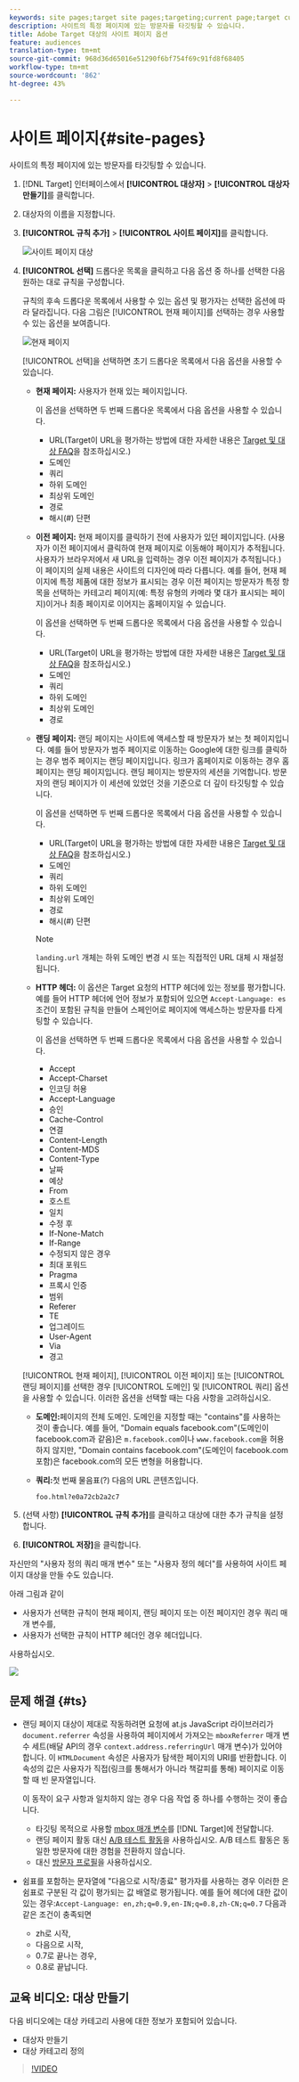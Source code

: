 ```yaml
---
keywords: site pages;target site pages;targeting;current page;target current page;previous page;target previous page;landing page;target landing page;http header
description: 사이트의 특정 페이지에 있는 방문자를 타깃팅할 수 있습니다.
title: Adobe Target 대상의 사이트 페이지 옵션
feature: audiences
translation-type: tm+mt
source-git-commit: 968d36d65016e51290f6bf754f69c91fd8f68405
workflow-type: tm+mt
source-wordcount: '862'
ht-degree: 43%

---
```



# 사이트 페이지{#site-pages}

사이트의 특정 페이지에 있는 방문자를 타깃팅할 수 있습니다.

1. [!DNL Target] 인터페이스에서 **[!UICONTROL 대상자]** > **[!UICONTROL 대상자 만들기]**&#x200B;를 클릭합니다.
1. 대상자의 이름을 지정합니다.
1. **[!UICONTROL 규칙 추가]** > **[!UICONTROL 사이트 페이지]**&#x200B;를 클릭합니다.

   ![사이트 페이지 대상](assets/target_site_pages.png)

1. **[!UICONTROL 선택]** 드롭다운 목록을 클릭하고 다음 옵션 중 하나를 선택한 다음 원하는 대로 규칙을 구성합니다.

   규칙의 후속 드롭다운 목록에서 사용할 수 있는 옵션 및 평가자는 선택한 옵션에 따라 달라집니다. 다음 그림은 [!UICONTROL 현재 페이지]를 선택하는 경우 사용할 수 있는 옵션을 보여줍니다.

   ![현재 페이지](/help/c-target/c-audiences/c-target-rules/assets/current-page.png)

   [!UICONTROL 선택]을 선택하면 초기 드롭다운 목록에서 다음 옵션을 사용할 수 있습니다.

   * **현재 페이지:** 사용자가 현재 있는 페이지입니다.

      이 옵션을 선택하면 두 번째 드롭다운 목록에서 다음 옵션을 사용할 수 있습니다.

      * URL(Target이 URL을 평가하는 방법에 대한 자세한 내용은 [Target 및 대상 FAQ](/help/c-target/c-troubleshooting-targets-and-audiences/troubleshooting-targets-and-audiences.md)을 참조하십시오.)
      * 도메인
      * 쿼리
      * 하위 도메인
      * 최상위 도메인
      * 경로
      * 해시(#) 단편
   * **이전 페이지:** 현재 페이지를 클릭하기 전에 사용자가 있던 페이지입니다. (사용자가 이전 페이지에서 클릭하여 현재 페이지로 이동해야 페이지가 추적됩니다. 사용자가 브라우저에서 새 URL을 입력하는 경우 이전 페이지가 추적됩니다.) 이 페이지의 실제 내용은 사이트의 디자인에 따라 다릅니다. 예를 들어, 현재 페이지에 특정 제품에 대한 정보가 표시되는 경우 이전 페이지는 방문자가 특정 항목을 선택하는 카테고리 페이지(예: 특정 유형의 카메라 몇 대가 표시되는 페이지)이거나 최종 페이지로 이어지는 홈페이지일 수 있습니다.

      이 옵션을 선택하면 두 번째 드롭다운 목록에서 다음 옵션을 사용할 수 있습니다.

      * URL(Target이 URL을 평가하는 방법에 대한 자세한 내용은 [Target 및 대상 FAQ](/help/c-target/c-troubleshooting-targets-and-audiences/troubleshooting-targets-and-audiences.md)을 참조하십시오.)
      * 도메인
      * 쿼리
      * 하위 도메인
      * 최상위 도메인
      * 경로
   * **랜딩 페이지:** 랜딩 페이지는 사이트에 액세스할 때 방문자가 보는 첫 페이지입니다. 예를 들어 방문자가 범주 페이지로 이동하는 Google에 대한 링크를 클릭하는 경우 범주 페이지는 랜딩 페이지입니다. 링크가 홈페이지로 이동하는 경우 홈페이지는 랜딩 페이지입니다. 랜딩 페이지는 방문자의 세션을 기억합니다. 방문자의 랜딩 페이지가 이 세션에 있었던 것을 기준으로 더 깊이 타깃팅할 수 있습니다.

      이 옵션을 선택하면 두 번째 드롭다운 목록에서 다음 옵션을 사용할 수 있습니다.

      * URL(Target이 URL을 평가하는 방법에 대한 자세한 내용은 [Target 및 대상 FAQ](/help/c-target/c-troubleshooting-targets-and-audiences/troubleshooting-targets-and-audiences.md)을 참조하십시오.)
      * 도메인
      * 쿼리
      * 하위 도메인
      * 최상위 도메인
      * 경로
      * 해시(#) 단편

      >[!NOTE]
      >
      >`landing.url` 개체는 하위 도메인 변경 시 또는 직접적인 URL 대체 시 재설정됩니다.

   * **HTTP 헤더:** 이 옵션은 Target 요청의 HTTP 헤더에 있는 정보를 평가합니다. 예를 들어 HTTP 헤더에 언어 정보가 포함되어 있으면 `Accept-Language: es` 조건이 포함된 규칙을 만들어 스페인어로 페이지에 액세스하는 방문자를 타게팅할 수 있습니다.

      이 옵션을 선택하면 두 번째 드롭다운 목록에서 다음 옵션을 사용할 수 있습니다.

      * Accept
      * Accept-Charset
      * 인코딩 허용
      * Accept-Language
      * 승인
      * Cache-Control
      * 연결
      * Content-Length
      * Content-MDS
      * Content-Type
      * 날짜
      * 예상
      * From
      * 호스트
      * 일치
      * 수정 후
      * If-None-Match
      * If-Range
      * 수정되지 않은 경우
      * 최대 포워드
      * Pragma
      * 프록시 인증
      * 범위
      * Referer
      * TE
      * 업그레이드
      * User-Agent
      * Via
      * 경고

   [!UICONTROL 현재 페이지], [!UICONTROL 이전 페이지] 또는 [!UICONTROL 랜딩 페이지]를 선택한 경우 [!UICONTROL 도메인] 및 [!UICONTROL 쿼리] 옵션을 사용할 수 있습니다. 이러한 옵션을 선택할 때는 다음 사항을 고려하십시오.

   * **도메인:**&#x200B;페이지의 전체 도메인. 도메인을 지정할 때는 &quot;contains&quot;를 사용하는 것이 좋습니다. 예를 들어, &quot;Domain equals facebook.com&quot;(도메인이 facebook.com과 같음)은 `m.facebook.com`이나 `www.facebook.com`을 허용하지 않지만, &quot;Domain contains facebook.com&quot;(도메인이 facebook.com 포함)은 facebook.com의 모든 변형을 허용합니다.
   * **쿼리:**&#x200B;첫 번째 물음표(?) 다음의 URL 콘텐츠입니다. 

      `foo.html?e0a72cb2a2c7`





1. (선택 사항) **[!UICONTROL 규칙 추가]**&#x200B;를 클릭하고 대상에 대한 추가 규칙을 설정합니다.
1. **[!UICONTROL 저장]**&#x200B;을 클릭합니다.

자신만의 &quot;사용자 정의 쿼리 매개 변수&quot; 또는 &quot;사용자 정의 헤더&quot;를 사용하여 사이트 페이지 대상을 만들 수도 있습니다.

아래 그림과 같이

* 사용자가 선택한 규칙이 현재 페이지, 랜딩 페이지 또는 이전 페이지인 경우 쿼리 매개 변수를,
* 사용자가 선택한 규칙이 HTTP 헤더인 경우 헤더입니다.

사용하십시오.

![](assets/site_pages.png)

## 문제 해결 {#ts}

* 랜딩 페이지 대상이 제대로 작동하려면 요청에 at.js JavaScript 라이브러리가 `document.referrer` 속성을 사용하여 페이지에서 가져오는 `mboxReferrer` 매개 변수 세트(배달 API의 경우 `context.address.referringUrl` 매개 변수)가 있어야 합니다. 이 `HTMLDocument` 속성은 사용자가 탐색한 페이지의 URI를 반환합니다. 이 속성의 값은 사용자가 직접(링크를 통해서가 아니라 책갈피를 통해) 페이지로 이동할 때 빈 문자열입니다.

   이 동작이 요구 사항과 일치하지 않는 경우 다음 작업 중 하나를 수행하는 것이 좋습니다.

   * 타깃팅 목적으로 사용할 [mbox 매개 변수](/help/c-implementing-target/c-implementing-target-for-client-side-web/t-mbox-download/c-understanding-global-mbox/pass-parameters-to-global-mbox.md)를 [!DNL Target]에 전달합니다.
   * 랜딩 페이지 활동 대신 [A/B 테스트 활동](/help/c-activities/t-test-ab/test-ab.md)을 사용하십시오. A/B 테스트 활동은 동일한 방문자에 대한 경험을 전환하지 않습니다.
   * 대신 [방문자 프로필](/help/c-target/c-audiences/c-target-rules/visitor-profile.md)을 사용하십시오.

* 쉼표를 포함하는 문자열에 &quot;다음으로 시작/종료&quot; 평가자를 사용하는 경우 이러한
은 쉼표로 구분된 각 값이 평가되는 값 배열로 평가됩니다. 예를 들어 헤더에 대한 값이 있는 경우:`Accept-Language: en,zh;q=0.9,en-IN;q=0.8,zh-CN;q=0.7` 다음과 같은 조건이 충족되면
   * zh로 시작,
   * 다음으로 시작,
   * 0.7로 끝나는 경우,
   * 0.8로 끝납니다.

## 교육 비디오: 대상 만들기

다음 비디오에는 대상 카테고리 사용에 대한 정보가 포함되어 있습니다.

* 대상자 만들기
* 대상 카테고리 정의

>[!VIDEO](https://video.tv.adobe.com/v/17392)
